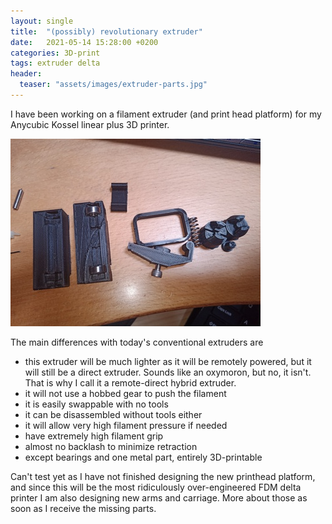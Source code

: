 ```yaml
---
layout: single
title:  "(possibly) revolutionary extruder"
date:   2021-05-14 15:28:00 +0200
categories: 3D-print
tags: extruder delta
header:
  teaser: "assets/images/extruder-parts.jpg"
---
```


I have been working on a filament extruder (and print head platform) for my Anycubic Kossel linear plus 3D printer.

![extruder parts](/assets/images/extruder-parts.jpg)

The main differences with today's conventional extruders are
- this extruder will be much lighter as it will be remotely powered, but it will still be a direct extruder. Sounds like an oxymoron, but no, it isn't. That is why I call it a remote-direct hybrid extruder.
- it will not use a hobbed gear to push the filament
- it is easily swappable with no tools
- it can be disassembled without tools either
- it will allow very high filament pressure if needed
- have extremely high filament grip
- almost no backlash to minimize retraction
- except bearings and one metal part, entirely 3D-printable

Can't test yet as I have not finished designing the new printhead platform, and since this will be the most ridiculously over-engineered FDM delta printer I am also designing new arms and carriage. More about those as soon as I receive the missing parts.
